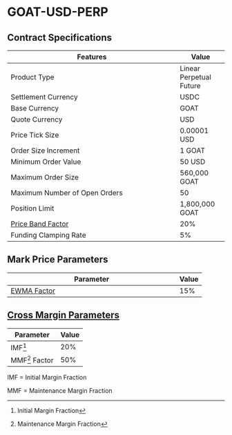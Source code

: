# GOAT-USD-PERP

## Contract Specifications

<table><thead><tr><th width="375.91797556719024">Features</th><th>Value</th></tr></thead><tbody><tr><td>Product Type</td><td>Linear Perpetual Future</td></tr><tr><td>Settlement Currency</td><td>USDC</td></tr><tr><td>Base Currency</td><td>GOAT</td></tr><tr><td>Quote Currency</td><td>USD</td></tr><tr><td>Price Tick Size</td><td>0.00001 USD</td></tr><tr><td>Order Size Increment</td><td>1 GOAT</td></tr><tr><td>Minimum Order Value</td><td>50 USD</td></tr><tr><td>Maximum Order Size</td><td>560,000 GOAT</td></tr><tr><td>Maximum Number of Open Orders</td><td>50</td></tr><tr><td>Position Limit</td><td>1,800,000 GOAT</td></tr><tr><td><a href="https://docs.paradex.trade/risk-system/price-bands">Price Band Factor</a></td><td>20%</td></tr><tr><td>Funding Clamping Rate</td><td>5%</td></tr></tbody></table>

## Mark Price Parameters

<table><thead><tr><th width="375">Parameter</th><th>Value</th></tr></thead><tbody><tr><td><a href="../../../risk-system/mark-price-calculation.md#funding-rate-formula">EWMA Factor</a></td><td>15%</td></tr></tbody></table>

## [Cross Margin Parameters](../../../risk-system/cross-margin-requirement.md#margin-fractions)

| Parameter      | Value |
| -------------- | ----- |
| IMF[^1]        | 20%   |
| MMF[^2] Factor | 50%   |

IMF = Initial Margin Fraction

MMF = Maintenance Margin Fraction

[^1]: Initial Margin Fraction

[^2]: Maintenance Margin Fraction

